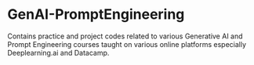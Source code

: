 # GenAI-PromptEngineering
Contains practice and project codes related to various Generative AI and Prompt Engineering courses taught on various online platforms especially Deeplearning.ai and Datacamp. 
